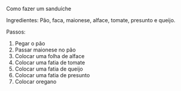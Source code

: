 Como fazer um sanduíche

Ingredientes: Pão, faca, maionese, alface, tomate, presunto e queijo.

Passos:

1. Pegar o pão
2. Passar maionese no pão 
3. Colocar uma folha de alface  
4. Colocar uma fatia de tomate  
5. Colocar uma fatia de queijo 
6. Colocar uma fatia de presunto 
7. Colocar oregano